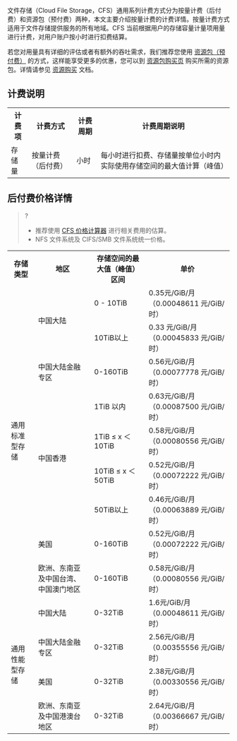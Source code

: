 文件存储（Cloud File Storage，CFS）通用系列计费方式分为按量计费（后付费）和资源包（预付费）两种，本文主要介绍按量计费的计费详情。按量计费方式适用于文件存储提供服务的所有地域。CFS 当前根据用户的存储容量计量项用量进行计费，对用户账户按小时进行扣费结算。

若您对用量具有详细的评估或者有额外的吞吐需求，我们推荐您使用 [资源包（预付费）](https://cloud.tencent.com/document/product/582/47379) 的方式，这样能享受更多的优惠，您可以到 [资源包购买页](https://buy.cloud.tencent.com/cfs_package?rid=1&zoneId=100003&StorageType=HP&FileSystemId=cfs-3bd20beed) 购买所需的资源包。详情请参见 [资源购买](https://cloud.tencent.com/document/product/582/47382) 文档。

## 计费说明

<table>
   <tr>
      <th>计费项</th>
      <th>计费方式</th>
      <th>计费周期</th>
      <th>计费周期说明</th>
   </tr>
   <tr>
      <td>存储量</td>
      <td>按量计费（后付费）</td>
      <td>小时</td>
      <td>每小时进行扣费、存储量按单位小时内实际使用存储空间的最大值计算（峰值）</td>
   </tr>
</table>


## 后付费价格详情 
>? 
> - 推荐使用 [CFS 价格计算器](https://buy.cloud.tencent.com/price/cfs/calculator) 进行相关费用的估算。
> - NFS 文件系统及 CIFS/SMB 文件系统统一价格。
> 

<table>
   <tr>
      <th>存储类型</th>
      <th>地区</th>
      <th>存储空间的最大值（峰值）区间</th>
      <th nowrap="nowrap">单价</th>
   </tr>
   <tr>
      <td rowspan="9">通用标准型存储</td>
      <td rowspan="2">中国大陆</td>
      <td>0 - 10TiB</td>
      <td>0.35元/GiB/月 （0.00048611 元/GiB/时）</td>
   </tr>
   <tr>
      <td>10TiB以上</td>
      <td>0.33 元/GiB/月（0.00045833 元/GiB/时）</td>
   </tr>
      <td rowspan="1">中国大陆金融专区</td>
      <td>0-160TiB</td>
      <td>0.56元/GiB/月 （0.00077778 元/GiB/时）</td>
   </tr>
   <tr>
      <td rowspan="4">中国香港</td>
      <td>1TiB 以内</td>
      <td>0.63元/GiB/月 （0.00087500 元/GiB/时）</td>
   </tr>
   <tr>
      <td>1TiB ≤ x ＜ 10TiB</td>
      <td>0.58元/GiB/月 （0.00080556 元/GiB/时）</td>
   </tr>
   <tr>
      <td>10TiB ≤ x ＜ 50TiB</td>
      <td>0.52元/GiB/月 （0.00072222 元/GiB/时）</td>
   </tr>
   <tr>
      <td>50TiB以上</td>
      <td>0.46元/GiB/月 （0.00063889 元/GiB/时）</td>
   </tr>
  <tr>
      <td>美国</td>
      <td>0-160TiB</td>
      <td>0.52元/GiB/月（0.00072222 元/GiB/时）</td>
  <tr>
      <td>欧洲、东南亚及中国台湾、中国澳门地区</td>
      <td>0-160TiB</td>
      <td>0.58元/GiB/月（0.00080556 元/GiB/时）</td>
   </tr>

   </tr>
   <tr>
      <td rowspan="4">通用性能型存储</td>
      <td>中国大陆</td>
      <td>0-32TiB</td>
      <td>1.6元/GiB/月 （0.00048611 元/GiB/时）</td>
   </tr>
  <tr>
      <td>中国大陆金融专区</td>
      <td>0-32TiB</td>
      <td>2.56元/GiB/月（0.00355556 元/GiB/时）</td>
   </tr>
  <tr>
      <td>美国</td>
      <td>0-32TiB</td>
      <td>2.38元/GiB/月（0.00330556 元/GiB/时）</td>
  <tr>
      <td>欧洲、东南亚及中国港澳台地区</td>
      <td>0-32TiB</td>
      <td>2.64元/GiB/月（0.00366667 元/GiB/时）</td>
   </tr>

</table>

